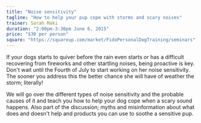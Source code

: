 ```yaml
---
title: "Noise sensitivity"
tagline: "How to help your pup cope with storms and scary noises"
trainer: Sarah Maki
duration: "2:00pm-3:30pm June 6, 2015"
price: "$30 per person"
square: "https://squareup.com/market/FidoPersonalDogTraining/seminars"
---
```


If your dogs starts to quiver before the rain even starts or has a difficult recovering 
from fireworks and other startling noises, being proactive is key. Don't wait until the 
Fourth of July to start working on her noise sensitivity. The sooner you address this 
the better chance she will have of weather the storm; literally! 

We will go over the different types of noise sensitivity and the probable causes of it 
and teach you how to help your dog cope when a scary sound happens. Also part of the 
discussion; myths and misinformation about what does and doesn't help and products you 
can use to soothe a sensitive pup. 
